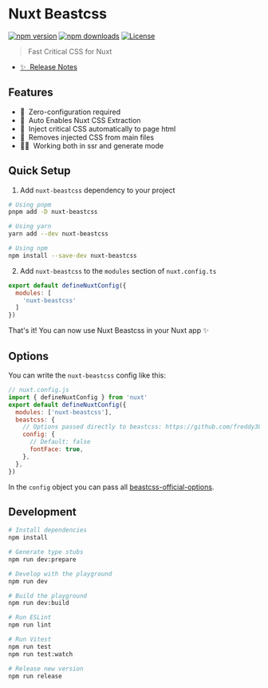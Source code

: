 <!--
Get your module up and running quickly.

Find and replace all on all files (CMD+SHIFT+F):
- Name: Nuxt Beastcss
- Package name: nuxt-beastcss
- Description: Fast Critical CSS for Nuxt
-->

# Nuxt Beastcss

[![npm version][npm-version-src]][npm-version-href]
[![npm downloads][npm-downloads-src]][npm-downloads-href]
[![License][license-src]][license-href]

> Fast Critical CSS for Nuxt

- [✨ &nbsp;Release Notes](/CHANGELOG.md)
<!-- - [📖 &nbsp;Documentation](https://example.com) -->

## Features

<!-- Highlight some of the features your module provide here -->
- 🧙 &nbsp;Zero-configuration required
- 🧬 &nbsp;Auto Enables Nuxt CSS Extraction
- 📝 &nbsp;Inject critical CSS automatically to page html
- 🧼 &nbsp;Removes injected CSS from main files
- 👯‍♀️ &nbsp;Working both in ssr and generate mode

## Quick Setup

1. Add `nuxt-beastcss` dependency to your project

```bash
# Using pnpm
pnpm add -D nuxt-beastcss

# Using yarn
yarn add --dev nuxt-beastcss

# Using npm
npm install --save-dev nuxt-beastcss
```

2. Add `nuxt-beastcss` to the `modules` section of `nuxt.config.ts`

```js
export default defineNuxtConfig({
  modules: [
    'nuxt-beastcss'
  ]
})
```

That's it! You can now use Nuxt Beastcss in your Nuxt app ✨

## Options

You can write the `nuxt-beastcss` config like this:

```js
// nuxt.config.js
import { defineNuxtConfig } from 'nuxt'
export default defineNuxtConfig({
  modules: ['nuxt-beastcss'],
  beastcss: {
    // Options passed directly to beastcss: https://github.com/freddy38510/beastcss/tree/master/packages/beastcss#options
    config: {
      // Default: false
      fontFace: true,
    },
  },
})
```

In the `config` object you can pass all [beastcss-official-options](https://github.com/freddy38510/beastcss/tree/master/packages/beastcss#options).

## Development

```bash
# Install dependencies
npm install

# Generate type stubs
npm run dev:prepare

# Develop with the playground
npm run dev

# Build the playground
npm run dev:build

# Run ESLint
npm run lint

# Run Vitest
npm run test
npm run test:watch

# Release new version
npm run release
```

<!-- Badges -->
[npm-version-src]: https://img.shields.io/npm/v/nuxt-beastcss/latest.svg?style=flat&colorA=18181B&colorB=28CF8D
[npm-version-href]: https://npmjs.com/package/nuxt-beastcss

[npm-downloads-src]: https://img.shields.io/npm/dm/nuxt-beastcss.svg?style=flat&colorA=18181B&colorB=28CF8D
[npm-downloads-href]: https://npmjs.com/package/nuxt-beastcss

[license-src]: https://img.shields.io/npm/l/nuxt-beastcss.svg?style=flat&colorA=18181B&colorB=28CF8D
[license-href]: https://npmjs.com/package/nuxt-beastcss
